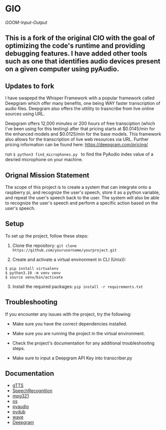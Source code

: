 # GIO

*GOOM-Input-Output*

## This is a fork of the original CIO with the goal of optimizing the code's runtime and providing debugging features. I have added other tools such as one that identifies audio devices present on a given computer using pyAudio. ##

## Updates to fork

I have swapepd the Whisper Framework with a popular framework called Deepgram which offer many benefits, one being WAY faster transcription of audio files.
Deepgram also offers the uttility to trasncribe from live online sources using URL.

Deepgram offers 12,000 minutes or 200 hours of free transciption (which I've been using for this testing) after that pricing starts at $0.0145/min for the enhanced models and $0.0125/min for the base models. This framework also allows for the transcription of live web resources via URL. Further pricing information can be found here: https://deepgram.com/pricing/

run ```$ python3 find_microphones.py ``` to find the PyAudio index value of a desried microphone on your machine.

## Orignal Mission Statement
The scope of this project is to create a system that can integrate onto a raspberry pi, and recognize the user's speech, store it as a python variable, and repeat the user's speech back to the user. The system will also be able to recognize the user's speech and perform a specific action based on the user's speech. 

## Setup

To set up the project, follow these steps:

1. Clone the repository: `git clone https://github.com/yourusername/yourproject.git`

2. Create and activate a virtual environment in CLI (Unix)):

```
$ pip install virtualenv
$ python3.10 -m venv venv
$ source venv/bin/activate
```

3. Install the required packages: `pip install -r requirements.txt`

## Troubleshooting

If you encounter any issues with the project, try the following:

- Make sure you have the correct dependencies installed.

- Make sure you are running the project in the virtual environment.

- Check the project's documentation for any additional troubleshooting steps.

- Make sure to input a Deepgram API Key into transcriber.py

## Documentation

- [gTTS](https://pypi.org/project/gTTS/)
- [SpeechRecognition](https://pypi.org/project/SpeechRecognition/)
- [mpg321](https://mpg321.sourceforge.net/)
- [os](https://docs.python.org/3/library/os.html)
- [pyaudio](https://people.csail.mit.edu/hubert/pyaudio/)
- [pydub](https://pypi.org/project/pydub/)
- [wave](https://docs.python.org/3/library/wave.html)
- [Deepgram](https://developers.deepgram.com/sdks-tools/sdks/python-sdk/)
